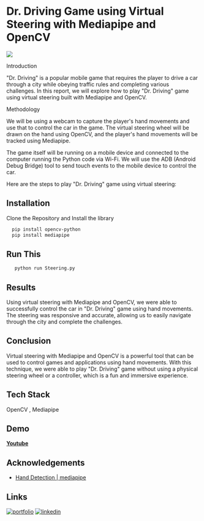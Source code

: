 # Dr. Driving Game using Virtual Steering with Mediapipe and OpenCV

![](https://github.com/sv2441/OpenCV-with-MediaPipeline/blob/master/allresultgif.gif)

Introduction

"Dr. Driving" is a popular mobile game that requires the player to drive a car through a city while obeying traffic rules and completing various challenges. In this report, we will explore how to play "Dr. Driving" game using virtual steering built with Mediapipe and OpenCV.

Methodology

We will be using a webcam to capture the player's hand movements and use that to control the car in the game. The virtual steering wheel will be drawn on the hand using OpenCV, and the player's hand movements will be tracked using Mediapipe.

The game itself will be running on a mobile device and connected to the computer running the Python code via Wi-Fi. We will use the ADB (Android Debug Bridge) tool to send touch events to the mobile device to control the car.

Here are the steps to play "Dr. Driving" game using virtual steering:

## Installation

Clone the Repository
and Install the library

```bash
  pip install opencv-python
  pip install mediapipe
```

## Run This

```bash
   python run Steering.py
```

## Results

Using virtual steering with Mediapipe and OpenCV, we were able to successfully control the car in "Dr. Driving" game using hand movements. The steering was responsive and accurate, allowing us to easily navigate through the city and complete the challenges.

## Conclusion

Virtual steering with Mediapipe and OpenCV is a powerful tool that can be used to control games and applications using hand movements. With this technique, we were able to play "Dr. Driving" game without using a physical steering wheel or a controller, which is a fun and immersive experience.

## Tech Stack

OpenCV , Mediapipe

## Demo

**[Youtube](https://sv2441.github.io/sandeepp/)**

## Acknowledgements

- [Hand Detection | mediapipe](https://google.github.io/mediapipe/solutions/pose.html)

## Links

[![portfolio](https://img.shields.io/badge/my_portfolio-000?style=for-the-badge&logo=ko-fi&logoColor=white)](https://sv2441.github.io/sandeepp/)
[![linkedin](https://img.shields.io/badge/linkedin-0A66C2?style=for-the-badge&logo=linkedin&logoColor=white)](https://www.linkedin.com/in/sandeep-vishwakarma-3b592b174/)
